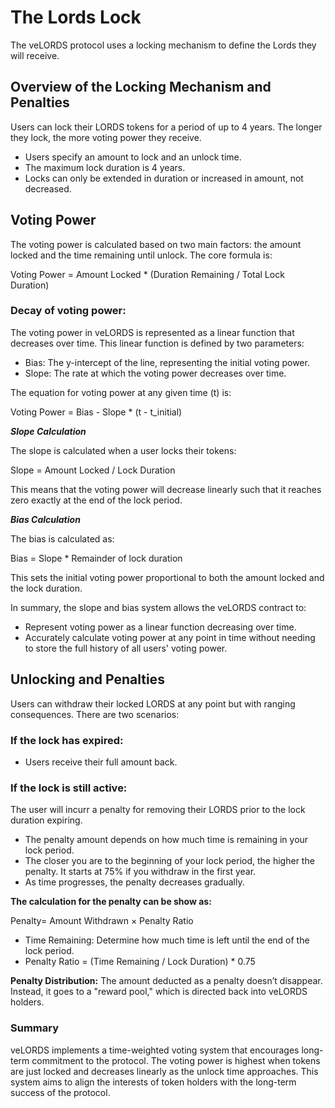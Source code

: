 # The Lords Lock
The veLORDS protocol uses a locking mechanism to define the Lords they will receive. 

## Overview of the Locking Mechanism and Penalties

Users can lock their LORDS tokens for a period of up to 4 years. The longer they lock, the more voting power they receive.

- Users specify an amount to lock and an unlock time.
- The maximum lock duration is 4 years.
- Locks can only be extended in duration or increased in amount, not decreased.

## Voting Power

The voting power is calculated based on two main factors: the amount locked and the time remaining until unlock. The core formula is:

Voting Power = Amount Locked * (Duration Remaining / Total Lock Duration)

### Decay of voting power:

The voting power in veLORDS is represented as a linear function that decreases over time. This linear function is defined by two parameters:

- Bias: The y-intercept of the line, representing the initial voting power.
- Slope: The rate at which the voting power decreases over time.

The equation for voting power at any given time (t) is:

Voting Power = Bias - Slope * (t - t_initial)

***Slope Calculation***

The slope is calculated when a user locks their tokens:

Slope = Amount Locked / Lock Duration

This means that the voting power will decrease linearly such that it reaches zero exactly at the end of the lock period.

***Bias Calculation***

The bias is calculated as:

Bias = Slope * Remainder of lock duration

This sets the initial voting power proportional to both the amount locked and the lock duration.

In summary, the slope and bias system allows the veLORDS contract to:
- Represent voting power as a linear function decreasing over time.
- Accurately calculate voting power at any point in time without needing to store the full history of all users' voting power.

## Unlocking and Penalties

Users can withdraw their locked LORDS at any point but with ranging consequences. There are two scenarios:

### If the lock has expired:
   - Users receive their full amount back.

### If the lock is still active:
The user will incurr a penalty for removing their LORDS prior to the lock duration expiring.
- The penalty amount depends on how much time is remaining in your lock period.
- The closer you are to the beginning of your lock period, the higher the penalty. It starts at 75% if you withdraw in the first year.
- As time progresses, the penalty decreases gradually.

**The calculation for the penalty can be show as:**

Penalty= Amount Withdrawn × Penalty Ratio

- Time Remaining: Determine how much time is left until the end of the lock period.
- Penalty Ratio = (Time Remaining / Lock Duration) *  0.75

**Penalty Distribution:** The amount deducted as a penalty doesn’t disappear. Instead, it goes to a "reward pool," which is directed back into veLORDS holders.


### Summary
 veLORDS implements a time-weighted voting system that encourages long-term commitment to the protocol. The voting power is highest when tokens are just locked and decreases linearly as the unlock time approaches. This system aims to align the interests of token holders with the long-term success of the protocol.